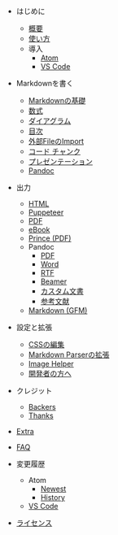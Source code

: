 - はじめに

  - [概要](ja-jp/)
  - [使い方](ja-jp/usages.md)
  - 導入
    - [Atom](ja-jp/installation.md)
    - [VS Code](ja-jp/vscode-installation.md)

- Markdownを書く

  - [Markdownの基礎](ja-jp/markdown-basics.md)
  - [数式](ja-jp/math.md)
  - [ダイアグラム](ja-jp/diagrams.md)
  - [目次](ja-jp/toc.md)
  - [外部FileのImport](ja-jp/file-imports.md)
  - [コード チャンク](ja-jp/code-chunk.md)
  - [プレゼンテーション](ja-jp/presentation.md)
  - [Pandoc](ja-jp/pandoc.md)

- 出力

  - [HTML](ja-jp/html.md)
  - [Puppeteer](ja-jp/puppeteer.md)
  - [PDF](ja-jp/pdf.md)
  - [eBook](ja-jp/ebook.md)
  - [Prince (PDF)](ja-jp/prince.md)
  - Pandoc
    - [PDF](ja-jp/pandoc-pdf.md)
    - [Word](ja-jp/pandoc-word.md)
    - [RTF](ja-jp/pandoc-rtf.md)
    - [Beamer](ja-jp/pandoc-beamer.md)
    - [カスタム文書](ja-jp/pandoc-custom.md)
    - [参考文献](ja-jp/pandoc-bibliographies-and-citations.md)
  - [Markdown (GFM)](ja-jp/markdown.md)

- 設定と拡張

  - [CSSの編集](ja-jp/customize-css.md)
  - [Markdown Parserの拡張](ja-jp/extend-parser.md)
  - [Image Helper](ja-jp/image-helper.md)
  - [開発者の方へ](ja-jp/developer.md)

- クレジット
  - [Backers](backers.md)
  - [Thanks](thanks.md)
- [Extra](ja-jp/extra.md)
- [FAQ](ja-jp/faq.md)
- 変更履歴
  - Atom
    - [Newest](newest.md)
    - [History](history.md)
  - [VS Code](https://github.com/shd101wyy/vscode-markdown-preview-enhanced/releases)
- [ライセンス](LICENSE.md)
